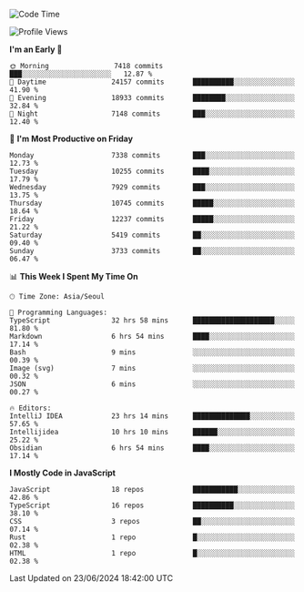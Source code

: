 <!--START_SECTION:waka-->
![Code Time](http://img.shields.io/badge/Code%20Time-6%2C294%20hrs%2052%20mins-blue)

![Profile Views](http://img.shields.io/badge/Profile%20Views-0-blue)

**I'm an Early 🐤** 

```text
🌞 Morning                7418 commits        ███░░░░░░░░░░░░░░░░░░░░░░   12.87 % 
🌆 Daytime                24157 commits       ██████████░░░░░░░░░░░░░░░   41.90 % 
🌃 Evening                18933 commits       ████████░░░░░░░░░░░░░░░░░   32.84 % 
🌙 Night                  7148 commits        ███░░░░░░░░░░░░░░░░░░░░░░   12.40 % 
```
📅 **I'm Most Productive on Friday** 

```text
Monday                   7338 commits        ███░░░░░░░░░░░░░░░░░░░░░░   12.73 % 
Tuesday                  10255 commits       ████░░░░░░░░░░░░░░░░░░░░░   17.79 % 
Wednesday                7929 commits        ███░░░░░░░░░░░░░░░░░░░░░░   13.75 % 
Thursday                 10745 commits       █████░░░░░░░░░░░░░░░░░░░░   18.64 % 
Friday                   12237 commits       █████░░░░░░░░░░░░░░░░░░░░   21.22 % 
Saturday                 5419 commits        ██░░░░░░░░░░░░░░░░░░░░░░░   09.40 % 
Sunday                   3733 commits        ██░░░░░░░░░░░░░░░░░░░░░░░   06.47 % 
```


📊 **This Week I Spent My Time On** 

```text
🕑︎ Time Zone: Asia/Seoul

💬 Programming Languages: 
TypeScript               32 hrs 58 mins      ████████████████████░░░░░   81.80 % 
Markdown                 6 hrs 54 mins       ████░░░░░░░░░░░░░░░░░░░░░   17.14 % 
Bash                     9 mins              ░░░░░░░░░░░░░░░░░░░░░░░░░   00.39 % 
Image (svg)              7 mins              ░░░░░░░░░░░░░░░░░░░░░░░░░   00.32 % 
JSON                     6 mins              ░░░░░░░░░░░░░░░░░░░░░░░░░   00.27 % 

🔥 Editors: 
IntelliJ IDEA            23 hrs 14 mins      ██████████████░░░░░░░░░░░   57.65 % 
Intellijidea             10 hrs 10 mins      ██████░░░░░░░░░░░░░░░░░░░   25.22 % 
Obsidian                 6 hrs 54 mins       ████░░░░░░░░░░░░░░░░░░░░░   17.14 % 
```

**I Mostly Code in JavaScript** 

```text
JavaScript               18 repos            ███████████░░░░░░░░░░░░░░   42.86 % 
TypeScript               16 repos            ██████████░░░░░░░░░░░░░░░   38.10 % 
CSS                      3 repos             ██░░░░░░░░░░░░░░░░░░░░░░░   07.14 % 
Rust                     1 repo              █░░░░░░░░░░░░░░░░░░░░░░░░   02.38 % 
HTML                     1 repo              █░░░░░░░░░░░░░░░░░░░░░░░░   02.38 % 
```




 Last Updated on 23/06/2024 18:42:00 UTC
<!--END_SECTION:waka-->
